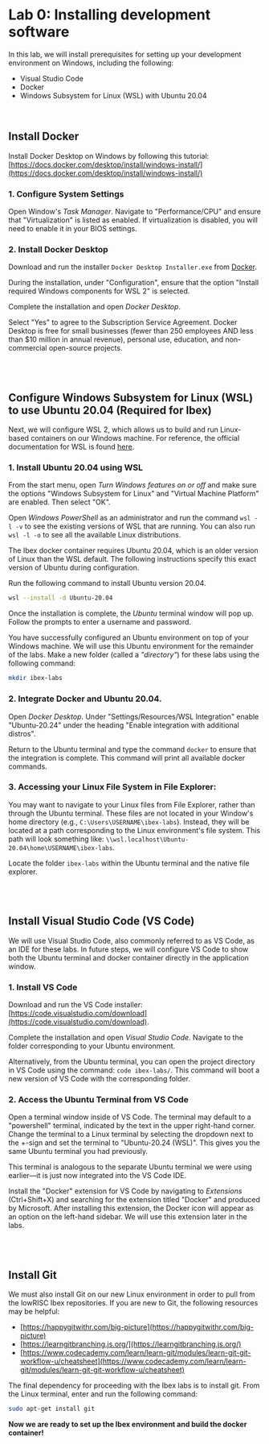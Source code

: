 # Lab 0: Installing development software 

In this lab, we will install prerequisites for setting up your development environment on Windows, including the following:
- Visual Studio Code
- Docker
- Windows Subsystem for Linux (WSL) with Ubuntu 20.04

</br>

## Install Docker 

Install Docker Desktop on Windows by following this tutorial: [https://docs.docker.com/desktop/install/windows-install/](https://docs.docker.com/desktop/install/windows-install/)

### 1. Configure System Settings

Open Window's _Task Manager_. Navigate to "Performance/CPU" and ensure that "Virtualization" is listed as enabled. If virtualization is disabled, you will need to enable it in your BIOS settings.

### 2. Install Docker Desktop

Download and run the installer `Docker Desktop Installer.exe` from [Docker](https://docs.docker.com/desktop/install/windows-install/).

During the installation, under "Configuration", ensure that the option "Install required Windows components for WSL 2" is selected. 

Complete the installation and open _Docker Desktop_. 

Select "Yes" to agree to the Subscription Service Agreement. Docker Desktop is free for small businesses (fewer than 250 employees AND less than $10 million in annual revenue), personal use, education, and non-commercial open-source projects.


</br></br>
## Configure Windows Subsystem for Linux (WSL) to use Ubuntu 20.04 (Required for Ibex)
Next, we will configure WSL 2, which allows us to build and run Linux-based containers on our Windows machine. For reference, the official documentation for WSL is found [here](https://learn.microsoft.com/en-us/windows/wsl/install). 

### 1. Install Ubuntu 20.04 using WSL

From the start menu, open _Turn Windows features on or off_ and make sure the options "Windows Subsystem for Linux" and "Virtual Machine Platform" are enabled. Then select "OK".

Open _Windows PowerShell_ as an administrator and run the command `wsl -l -v` to see the existing versions of WSL that are running. You can also run `wsl -l -o` to see all the available Linux distributions. 

The Ibex docker container requires Ubuntu 20.04, which is an older version of Linux than the WSL default. The following instructions specify this exact version of Ubuntu during configuration. 

Run the following command to install Ubuntu version 20.04. 
```bash
wsl --install -d Ubuntu-20.04
```

Once the installation is complete, the _Ubuntu_ terminal window will pop up. Follow the prompts to enter a username and password. 

You have successfully configured an Ubuntu environment on top of your Windows machine. We will use this Ubuntu environment for the remainder of the labs. Make a new folder (called a _"directory"_) for these labs using the following command:
``` bash
mkdir ibex-labs
```

### 2. Integrate Docker and Ubuntu 20.04.

Open _Docker Desktop_. Under "Settings/Resources/WSL Integration" enable "Ubuntu-20.24" under the heading "Enable integration with additional distros". 

Return to the Ubuntu terminal and type the command `docker` to ensure that the integration is complete. This command will print all available docker commands.


### 3. Accessing your Linux File System in File Explorer:
You may want to navigate to your Linux files from File Explorer, rather than through the Ubuntu terminal. These files are not located in your Window's home directory (e.g., `C:\Users\USERNAME\ibex-labs`). Instead, they will be located at a path corresponding to the Linux environment's file system. This path will look something like: `\\wsl.localhost\Ubuntu-20.04\home\USERNAME\ibex-labs`.

Locate the folder `ibex-labs` within the Ubuntu terminal and the native file explorer. 


</br></br>
## Install Visual Studio Code (VS Code)
We will use Visual Studio Code, also commonly referred to as VS Code, as an IDE for these labs. In future steps, we will configure VS Code to show both the Ubuntu terminal and docker container directly in the application window.  

### 1. Install VS Code
Download and run the VS Code installer: [https://code.visualstudio.com/download](https://code.visualstudio.com/download). 

Complete the installation and open _Visual Studio Code_. Navigate to the folder corresponding to your Ubuntu environment.

Alternatively, from the Ubuntu terminal, you can open the project directory in VS Code using the command: `code ibex-labs/`. This command will boot a new version of VS Code with the corresponding folder. 

### 2. Access the Ubuntu Terminal from VS Code
Open a terminal window inside of VS Code. The terminal may default to a "powershell" terminal, indicated by the text in the upper right-hand corner. Change the terminal to a Linux terminal by selecting the dropdown next to the +-sign and set the terminal to "Ubuntu-20.24 (WSL)". This gives you the same Ubuntu terminal you had previously.

This terminal is analogous to the separate Ubuntu terminal we were using earlier—it is just now integrated into the VS Code IDE. 

Install the "Docker" extension for VS Code by navigating to _Extensions_ (Ctrl+Shift+X) and searching for the extension titled "Docker" and produced by Microsoft. After installing this extension, the Docker icon will appear as an option on the left-hand sidebar. We will use this extension later in the labs. 


</br></br>
## Install Git 

We must also install Git on our new Linux environment in order to pull from the lowRISC Ibex repositories. If you are new to Git, the following resources may be helpful: 
- [https://happygitwithr.com/big-picture](https://happygitwithr.com/big-picture)
- [https://learngitbranching.js.org/](https://learngitbranching.js.org/)
- [https://www.codecademy.com/learn/learn-git/modules/learn-git-git-workflow-u/cheatsheet](https://www.codecademy.com/learn/learn-git/modules/learn-git-git-workflow-u/cheatsheet)

The final dependency for proceeding with the Ibex labs is to install git. From the Linux terminal, enter and run the following command: 

```bash 
sudo apt-get install git
```

__Now we are ready to set up the Ibex environment and build the docker container!__

</br>


